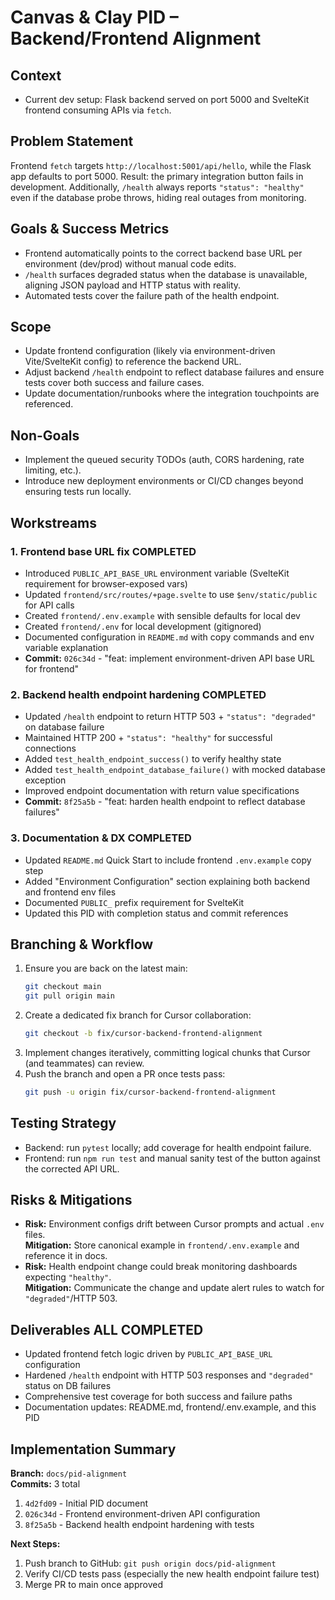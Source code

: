 # Canvas & Clay PID – Backend/Frontend Alignment

## Context
- Current dev setup: Flask backend served on port 5000 and SvelteKit frontend consuming APIs via `fetch`.


## Problem Statement
Frontend `fetch` targets `http://localhost:5001/api/hello`, while the Flask app defaults to port 5000. Result: the primary integration button fails in development. Additionally, `/health` always reports `"status": "healthy"` even if the database probe throws, hiding real outages from monitoring.

## Goals & Success Metrics
- Frontend automatically points to the correct backend base URL per environment (dev/prod) without manual code edits.
- `/health` surfaces degraded status when the database is unavailable, aligning JSON payload and HTTP status with reality.
- Automated tests cover the failure path of the health endpoint.

## Scope
- Update frontend configuration (likely via environment-driven Vite/SvelteKit config) to reference the backend URL.
- Adjust backend `/health` endpoint to reflect database failures and ensure tests cover both success and failure cases.
- Update documentation/runbooks where the integration touchpoints are referenced.

## Non-Goals
- Implement the queued security TODOs (auth, CORS hardening, rate limiting, etc.).
- Introduce new deployment environments or CI/CD changes beyond ensuring tests run locally.

## Workstreams

### 1. **Frontend base URL fix**  COMPLETED
   -  Introduced `PUBLIC_API_BASE_URL` environment variable (SvelteKit requirement for browser-exposed vars)
   -  Updated `frontend/src/routes/+page.svelte` to use `$env/static/public` for API calls
   -  Created `frontend/.env.example` with sensible defaults for local dev
   -  Created `frontend/.env` for local development (gitignored)
   -  Documented configuration in `README.md` with copy commands and env variable explanation
   - **Commit:** `026c34d` - "feat: implement environment-driven API base URL for frontend"

### 2. **Backend health endpoint hardening** COMPLETED
   -  Updated `/health` endpoint to return HTTP 503 + `"status": "degraded"` on database failure
   -  Maintained HTTP 200 + `"status": "healthy"` for successful connections
   -  Added `test_health_endpoint_success()` to verify healthy state
   -  Added `test_health_endpoint_database_failure()` with mocked database exception
   -  Improved endpoint documentation with return value specifications
   - **Commit:** `8f25a5b` - "feat: harden health endpoint to reflect database failures"

### 3. **Documentation & DX**  COMPLETED
   -  Updated `README.md` Quick Start to include frontend `.env.example` copy step
   -  Added "Environment Configuration" section explaining both backend and frontend env files
   -  Documented `PUBLIC_` prefix requirement for SvelteKit
   -  Updated this PID with completion status and commit references

## Branching & Workflow
1. Ensure you are back on the latest main:
   ```bash
   git checkout main
   git pull origin main
   ```
2. Create a dedicated fix branch for Cursor collaboration:
   ```bash
   git checkout -b fix/cursor-backend-frontend-alignment
   ```
3. Implement changes iteratively, committing logical chunks that Cursor (and teammates) can review.
4. Push the branch and open a PR once tests pass:
   ```bash
   git push -u origin fix/cursor-backend-frontend-alignment
   ```

## Testing Strategy
- Backend: run `pytest` locally; add coverage for health endpoint failure.
- Frontend: run `npm run test` and manual sanity test of the button against the corrected API URL.

## Risks & Mitigations
- **Risk:** Environment configs drift between Cursor prompts and actual `.env` files.  
  **Mitigation:** Store canonical example in `frontend/.env.example` and reference it in docs.
- **Risk:** Health endpoint change could break monitoring dashboards expecting `"healthy"`.  
  **Mitigation:** Communicate the change and update alert rules to watch for `"degraded"`/HTTP 503.

## Deliverables  ALL COMPLETED
-  Updated frontend fetch logic driven by `PUBLIC_API_BASE_URL` configuration
-  Hardened `/health` endpoint with HTTP 503 responses and `"degraded"` status on DB failures
-  Comprehensive test coverage for both success and failure paths
-  Documentation updates: README.md, frontend/.env.example, and this PID

## Implementation Summary
**Branch:** `docs/pid-alignment`  
**Commits:** 3 total
1. `4d2fd09` - Initial PID document
2. `026c34d` - Frontend environment-driven API configuration
3. `8f25a5b` - Backend health endpoint hardening with tests

**Next Steps:**
1. Push branch to GitHub: `git push origin docs/pid-alignment`
2. Verify CI/CD tests pass (especially the new health endpoint failure test)
3. Merge PR to main once approved
